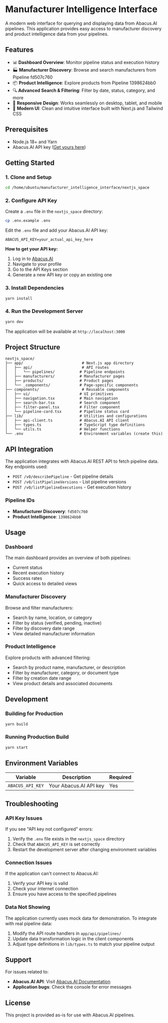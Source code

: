 
# Manufacturer Intelligence Interface

A modern web interface for querying and displaying data from Abacus.AI pipelines. This application provides easy access to manufacturer discovery and product intelligence data from your pipelines.

## Features

- 📊 **Dashboard Overview**: Monitor pipeline status and execution history
- 🏭 **Manufacturer Discovery**: Browse and search manufacturers from Pipeline fd507c760
- 📦 **Product Intelligence**: Explore products from Pipeline 1398624bb0
- 🔍 **Advanced Search & Filtering**: Filter by date, status, category, and more
- 📱 **Responsive Design**: Works seamlessly on desktop, tablet, and mobile
- 🎨 **Modern UI**: Clean and intuitive interface built with Next.js and Tailwind CSS

## Prerequisites

- Node.js 18+ and Yarn
- Abacus.AI API key ([Get yours here](https://abacus.ai/app/profile/apikey))

## Getting Started

### 1. Clone and Setup

```bash
cd /home/ubuntu/manufacturer_intelligence_interface/nextjs_space
```

### 2. Configure API Key

Create a `.env` file in the `nextjs_space` directory:

```bash
cp .env.example .env
```

Edit the `.env` file and add your Abacus.AI API key:

```env
ABACUS_API_KEY=your_actual_api_key_here
```

**How to get your API key:**
1. Log in to [Abacus.AI](https://abacus.ai)
2. Navigate to your profile
3. Go to the API Keys section
4. Generate a new API key or copy an existing one

### 3. Install Dependencies

```bash
yarn install
```

### 4. Run the Development Server

```bash
yarn dev
```

The application will be available at `http://localhost:3000`

## Project Structure

```
nextjs_space/
├── app/                          # Next.js app directory
│   ├── api/                      # API routes
│   │   └── pipelines/           # Pipeline endpoints
│   ├── manufacturers/           # Manufacturer pages
│   ├── products/                # Product pages
│   └── _components/             # Page-specific components
├── components/                   # Reusable components
│   ├── ui/                      # UI primitives
│   ├── navigation.tsx           # Main navigation
│   ├── search-bar.tsx           # Search component
│   ├── filter-panel.tsx         # Filter component
│   └── pipeline-card.tsx        # Pipeline status card
├── lib/                         # Utilities and configurations
│   ├── api-client.ts            # Abacus.AI API client
│   ├── types.ts                 # TypeScript type definitions
│   └── utils.ts                 # Helper functions
└── .env                         # Environment variables (create this)
```

## API Integration

The application integrates with Abacus.AI REST API to fetch pipeline data. Key endpoints used:

- `POST /v0/describePipeline` - Get pipeline details
- `POST /v0/listPipelineVersions` - List pipeline versions
- `POST /v0/listPipelineExecutions` - Get execution history

### Pipeline IDs

- **Manufacturer Discovery**: `fd507c760`
- **Product Intelligence**: `1398624bb0`

## Usage

### Dashboard

The main dashboard provides an overview of both pipelines:
- Current status
- Recent execution history
- Success rates
- Quick access to detailed views

### Manufacturer Discovery

Browse and filter manufacturers:
- Search by name, location, or category
- Filter by status (verified, pending, inactive)
- Filter by discovery date range
- View detailed manufacturer information

### Product Intelligence

Explore products with advanced filtering:
- Search by product name, manufacturer, or description
- Filter by manufacturer, category, or document type
- Filter by creation date range
- View product details and associated documents

## Development

### Building for Production

```bash
yarn build
```

### Running Production Build

```bash
yarn start
```

## Environment Variables

| Variable | Description | Required |
|----------|-------------|----------|
| `ABACUS_API_KEY` | Your Abacus.AI API key | Yes |

## Troubleshooting

### API Key Issues

If you see "API key not configured" errors:
1. Verify the `.env` file exists in the `nextjs_space` directory
2. Check that `ABACUS_API_KEY` is set correctly
3. Restart the development server after changing environment variables

### Connection Issues

If the application can't connect to Abacus.AI:
1. Verify your API key is valid
2. Check your internet connection
3. Ensure you have access to the specified pipelines

### Data Not Showing

The application currently uses mock data for demonstration. To integrate with real pipeline data:
1. Modify the API route handlers in `app/api/pipelines/`
2. Update data transformation logic in the client components
3. Adjust type definitions in `lib/types.ts` to match your pipeline output

## Support

For issues related to:
- **Abacus.AI API**: Visit [Abacus.AI Documentation](https://api.abacus.ai/documentation)
- **Application bugs**: Check the console for error messages

## License

This project is provided as-is for use with Abacus.AI pipelines.
